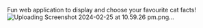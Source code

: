 Fun web application to display and choose your favourite cat facts!
![Uploading Screenshot 2024-02-25 at 10.59.26 pm.png…]()
